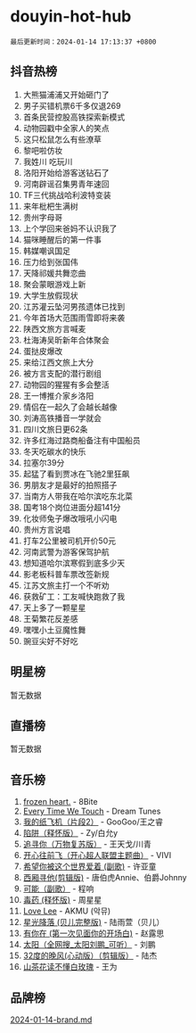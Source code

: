 # douyin-hot-hub

`最后更新时间：2024-01-14 17:13:37 +0800`

## 抖音热榜

1. 大熊猫浦浦又开始砸门了
1. 男子买错机票6千多仅退269
1. 首条民营控股高铁探索新模式
1. 动物园戳中全家人的笑点
1. 这只松鼠怎么有些潦草
1. 黎吧啦仿妆
1. 我姓川 吃玩川
1. 洛阳开始给游客送钻石了
1. 河南辟谣召集男青年速回
1. TF三代挑战哈利波特变装
1. 来年枇杷生满树
1. 贵州字母哥
1. 上个学回来爸妈不认识我了
1. 猫咪睡醒后的第一件事
1. 韩媒嘲讽国足
1. 压力给到张国伟
1. 天降祁媛共舞恋曲
1. 聚会蒙眼游戏上新
1. 大学生放假现状
1. 江苏灌云坠河男孩遗体已找到
1. 今年首场大范围雨雪即将来袭
1. 陕西文旅方言喊麦
1. 杜海涛吴昕新年合体聚会
1. 蛋挞皮爆改
1. 来给江西文旅上大分
1. 被方言支配的潜行剧组
1. 动物园的猩猩有多会整活
1. 王一博推介家乡洛阳
1. 情侣在一起久了会越长越像
1. 刘涛高铁播音一学就会
1. 四川文旅日更62条
1. 许多红海过路商船备注有中国船员
1. 冬天吃碳水的快乐
1. 拉塞尔39分
1. 起猛了看到贾冰在飞驰2里狂飙
1. 男朋友才是最好的拍照搭子
1. 当南方人带我在哈尔滨吃东北菜
1. 国考18个岗位进面分超141分
1. 化妆师兔子爆改哦吼小闪电
1. 贵州方言说唱
1. 打车2公里被司机开价50元
1. 河南武警为游客保驾护航
1. 想知道哈尔滨寒假到底多少天
1. 影老板科普车票改签新规
1. 江苏文旅主打一个不听劝
1. 获救矿工：工友喊快跑救了我
1. 天上多了一颗星星
1. 王菊繁花反差感
1. 嘿嘿小土豆魔性舞
1. 豌豆尖好不好吃

## 明星榜

暂无数据

## 直播榜

暂无数据

## 音乐榜

1. [frozen heart.](https://sf6-cdn-tos.douyinstatic.com/obj/tos-cn-ve-2774/oIIWJfyjIACZA9zQMtnJ6hQQhFC4vhCupoRBsO) - 8Bite
1. [Every Time We Touch](https://sf3-cdn-tos.douyinstatic.com/obj/tos-cn-ve-2774/ogN6lUKQeBBfEVhIOMikG1CcJjugxk1tztZyhP) - Dream Tunes
1. [我的纸飞机（片段2）](https://sf86-cdn-tos.douyinstatic.com/obj/tos-cn-ve-2774/oM2ZrKcg2CD5AeRB2gkeXOFB1IxAGJdZPazYHf) - GooGoo/王之睿
1. [陷阱（释怀版）](https://sf6-cdn-tos.douyinstatic.com/obj/tos-cn-ve-2774/oE8C21LeZrzKLDFfQYgMzx4GAIHageG5IzayY7) - Zy/白允y
1. [追寻你（万物复苏版）](https://sf3-cdn-tos.douyinstatic.com/obj/tos-cn-ve-2774/oYeAZJsbjIDit9APmBg8u6uDUQnHmoCf3gbo74) - 王天戈/川青
1. [开心往前飞（开心超人联盟主题曲）](https://sf86-cdn-tos.douyinstatic.com/obj/tos-cn-ve-2774/9d8fb7c82cf1421fb93a9fe925275e0a) - VIVI
1. [希望你被这个世界爱着 (副歌)](https://sf86-cdn-tos.douyinstatic.com/obj/tos-cn-ve-2774/oUHCmWQfZlE3QQBKBeD8rCFLpJzPgCpImhsxMt) - 许亚童
1. [西厢寻他(剪辑版)](https://sf86-cdn-tos.douyinstatic.com/obj/tos-cn-ve-2774/oUsAVfAQKlRNxEv5qxvIB8o5qmIWUcXbzJKJhw) - 唐伯虎Annie、伯爵Johnny
1. [可能（副歌）](https://sf86-cdn-tos.douyinstatic.com/obj/tos-cn-ve-2774/cde1731888894259b333569393c2fb51) - 程响
1. [毒药 (释怀版)](https://sf86-cdn-tos.douyinstatic.com/obj/tos-cn-ve-2774/oYILMEAzspdZBIzy4frJNB8ZHPHWAhiwowd4Ad) - 周星星
1. [Love Lee](https://sf86-cdn-tos.douyinstatic.com/obj/tos-cn-ve-2774/o05GbkJGbCBTdDnMtB0fwOYgkeZp23vrWQDQBS) - AKMU (악뮤)
1. [星光降落 (贝儿完整版)](https://sf86-cdn-tos.douyinstatic.com/obj/tos-cn-ve-2774/okwB9hAwyAtsFFkFBzAX1hOOfQuIoMNs0W2Mwr) - 陆雨萱（贝儿）
1. [有你在 (第一次见面你的开场白)](https://sf86-cdn-tos.douyinstatic.com/obj/tos-cn-ve-2774/oAthrQ3ClJBfI57uBoFEgNDYtNCZ0TSYQQfxQ0) - 赵露思
1. [太阳（全网搜_太阳刘鹏_可听）](https://sf3-cdn-tos.douyinstatic.com/obj/tos-cn-ve-2774/ogWbyIQnlBFImVbeDocRdCIYtBHlbJXgfZMvgz) - 刘鹏
1. [32度的晚风(心动版）（剪辑版）](https://sf86-cdn-tos.douyinstatic.com/obj/tos-cn-ve-2774/owNyabsyWdzUulxhoJfK8IBXgp0UMQAHpvGh2B) - 陆杰
1. [山茶花读不懂白玫瑰](https://sf6-cdn-tos.douyinstatic.com/obj/tos-cn-ve-2774/osfn8B7DktrRHEPJgPCfDbw7QDQEkwC16BxZg9) - 王为

## 品牌榜

[2024-01-14-brand.md](2024-01-14-brand.md)
